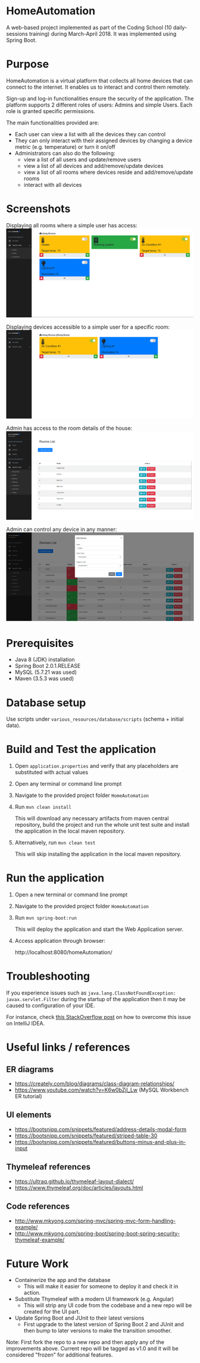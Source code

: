 # HomeAutomation
A web-based project implemented as part of the Coding School (10 daily-sessions training) during March-April 2018.
It was implemented using Spring Boot.

# Purpose
HomeAutomation is a virtual platform that collects all home devices that can connect to the internet. It enables us to interact and control them remotely.

Sign-up and log-in functionalities ensure the security of the application.
The platform supports 2 different roles of users: Admins and simple Users. Each role is granted specific permissions.

The main functionalities provided are:
* Each user can view a list with all the devices they can control
* They can only interact with their assigned devices by changing a device metric (e.g. temperature) or turn it on/off
* Administrators can also do the following:
    * view a list of all users and update/remove users
    * view a list of all devices and add/remove/update devices
    * view a list of all rooms where devices reside and add/remove/update rooms
    * interact with all devices

# Screenshots
Displaying all rooms where a simple user has access:
![Alt text](screenshots/01user-all_rooms.PNG "Displaying all rooms where a simple user has access")

Displaying devices accessible to a simple user for a specific room:
![Alt text](screenshots/02user-specific_room.PNG "Displaying devices accessible to a simple user for a specific room")

Admin has access to the room details of the house:
![Alt text](screenshots/03admin-rooms-list.PNG "Admin has access to the room details of the house")

Admin can control any device in any manner:
![Alt text](screenshots/04admin-device-list.PNG "Admin can control any device in any manner")

# Prerequisites
* Java 8 (JDK) installation
* Spring Boot 2.0.1.RELEASE
* MySQL (5.7.21 was used) 
* Maven (3.5.3 was used)

# Database setup
Use scripts under `various_resources/database/scripts` (schema + initial data).

# Build and Test the application
1. Open `application.properties` and verify that any placeholders are substituted with actual values
2. Open any terminal or command line prompt
3. Navigate to the provided project folder `HomeAutomation`
4. Run
	`mvn clean install`
	
	This will download any necessary artifacts from maven central repository, build the project and run the whole unit test suite and install the application in the local maven repository.
	
5. Alternatively, run
	`mvn clean test`
	
	This will skip installing the application in the local maven repository.

# Run the application
1. Open a new terminal or command line prompt
2. Navigate to the provided project folder `HomeAutomation`
3. Run
	`mvn spring-boot:run`
	
	This will deploy the application and start the Web Application server.
	
4. Access application through browser:

	http://localhost:8080/homeAutomation/

# Troubleshooting
If you experience issues such as `java.lang.ClassNotFoundException: javax.servlet.Filter` during the startup of the
application then it may be caused to configuration of your IDE. 

For instance, check [this StackOverflow post](https://stackoverflow.com/a/71499813) on how to overcome this issue on
IntelliJ IDEA.

# Useful links / references
## ER diagrams
* https://creately.com/blog/diagrams/class-diagram-relationships/
* https://www.youtube.com/watch?v=K6w0bZjl_Lw (MySQL Workbench ER tutorial)

## UI elements
* https://bootsnipp.com/snippets/featured/address-details-modal-form
* https://bootsnipp.com/snippets/featured/striped-table-30
* https://bootsnipp.com/snippets/featured/buttons-minus-and-plus-in-input

## Thymeleaf references
* https://ultraq.github.io/thymeleaf-layout-dialect/
* https://www.thymeleaf.org/doc/articles/layouts.html

## Code references
* http://www.mkyong.com/spring-mvc/spring-mvc-form-handling-example/
* http://www.mkyong.com/spring-boot/spring-boot-spring-security-thymeleaf-example/

# Future Work
- Containerize the app and the database
  - This will make it easier for someone to deploy it and check it in action.
- Substitute Thymeleaf with a modern UI framework (e.g. Angular)
  - This will strip any UI code from the codebase and a new repo will be created for the UI part.
- Update Spring Boot and JUnit to their latest versions
  - First upgrade to the latest version of Spring Boot 2 and JUnit and then bump to later versions to make the transition smoother.

Note: First fork the repo to a new repo and then apply any of the improvements above. Current repo will be tagged as v1.0 and it will be considered "frozen" for additional features.